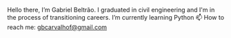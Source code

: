 Hello there, I’m Gabriel Beltrão. 
I graduated in civil engineering and I'm in the process of transitioning careers.
I’m currently learning Python
📫 How to reach me: gbcarvalhof@gmail.com
